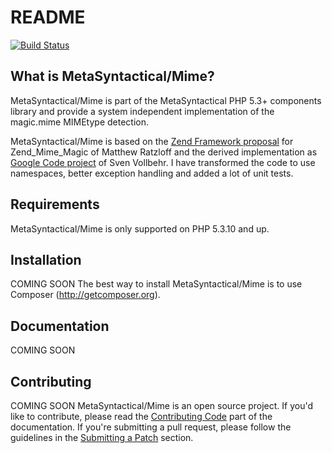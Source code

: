 README
======

[![Build Status](https://secure.travis-ci.org/MetaSyntactical/Mime.png?branch=master)](http://travis-ci.org/MetaSyntactical/Mime)

What is MetaSyntactical/Mime?
-----------------------------

MetaSyntactical/Mime is part of the MetaSyntactical PHP 5.3+ components library and
provide a system independent implementation of the magic.mime MIMEtype detection.

MetaSyntactical/Mime is based on the [Zend Framework proposal][1] for
Zend_Mime_Magic of Matthew Ratzloff and the derived implementation as [Google Code project][2]
of Sven Vollbehr.
I have transformed the code to use namespaces, better exception handling and added a lot of
unit tests.

Requirements
------------

MetaSyntactical/Mime is only supported on PHP 5.3.10 and up.

Installation
------------

COMING SOON
The best way to install MetaSyntactical/Mime is to use Composer (http://getcomposer.org).

Documentation
-------------

COMING SOON

Contributing
------------

COMING SOON
MetaSyntactical/Mime is an open source project. If you'd like to contribute,
please read the [Contributing Code][3] part of the documentation. If you're
submitting a pull request, please follow the guidelines in the
[Submitting a Patch][4] section.

[1]: http://framework.zend.com/wiki/x/9lI
[2]: http://code.google.com/p/php-reader/
[3]: http://syntactical-sugar.com/doc/mime/current/contributing/code/index.html
[4]: http://syntactical-sugar.com/doc/mime/current/contributing/code/patches.html#check-list
